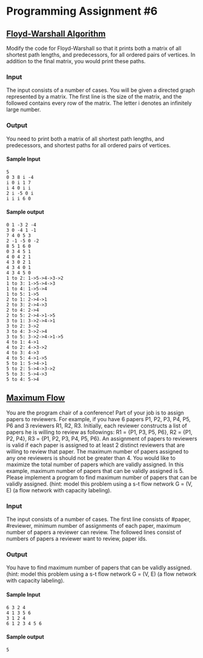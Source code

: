 # Programming Assignment #6

## [Floyd-Warshall Algorithm](https://github.com/chichunchen/Algorithm/tree/master/assignment6/hw6_1)

Modify the code for Floyd-Warshall so that it prints both a matrix of all shortest path lengths, and predecessors, for all ordered pairs of vertices. In addition to the final matrix, you would print these paths.

### Input
The input consists of a number of cases. You will be given a directed graph represented by a matrix. The first line is the size of the matrix, and the followed contains every row of the matrix. The letter i denotes an infinitely large number. 
### Output
You need to print both a matrix of all shortest path lengths, and predecessors, and shortest paths for all ordered pairs of vertices.  
#### Sample Input 
    5
    0 3 8 i -4
    i 0 i 1 7
    i 4 0 i i
    2 i -5 0 i
    i i i 6 0

#### Sample output 
    0 1 -3 2 -4
    3 0 -4 1 -1
    7 4 0 5 3
    2 -1 -5 0 -2
    8 5 1 6 0
    0 3 4 5 1
    4 0 4 2 1
    4 3 0 2 1
    4 3 4 0 1
    4 3 4 5 0
    1 to 2: 1->5->4->3->2
    1 to 3: 1->5->4->3
    1 to 4: 1->5->4
    1 to 5: 1->5
    2 to 1: 2->4->1
    2 to 3: 2->4->3
    2 to 4: 2->4
    2 to 5: 2->4->1->5
    3 to 1: 3->2->4->1
    3 to 2: 3->2
    3 to 4: 3->2->4
    3 to 5: 3->2->4->1->5
    4 to 1: 4->1
    4 to 2: 4->3->2
    4 to 3: 4->3
    4 to 5: 4->1->5
    5 to 1: 5->4->1
    5 to 2: 5->4->3->2
    5 to 3: 5->4->3
    5 to 4: 5->4


## [Maximum Flow](https://github.com/chichunchen/Algorithm/tree/master/assignment6/hw6_2) 

You are the program chair of a conference! Part of your job is to assign papers to reviewers. For example, if you have 6 papers P1, P2, P3, P4, P5, P6 and 3 reviewers R1, R2, R3. Initially, each reviewer constructs a list of papers he is willing to review as followings: R1 = {P1, P3, P5, P6}, R2 = {P1, P2, P4}, R3 = {P1, P2, P3, P4, P5, P6}. An assignment of papers to reviewers is valid if each paper is assigned to at least 2 distinct reviewers that are willing to review that paper. The maximum number of papers assigned to any one reviewers is should not be greater than 4. You would like to maximize the total number of papers which are validly assigned. In this example, maximum number of papers that can be validly assigned is 5. Please implement a program to find maximum number of papers that can be validly assigned. (hint: model this problem using a s-t flow network G = (V, E) (a flow network with capacity labeling).

### Input
The input consists of a number of cases. The first line consists of #paper, #reviewer, minimum number of assignments of each paper, maximum number of papers a reviewer can review. The followed lines consist of numbers of papers a reviewer want to review, paper ids. 

### Output
You have to find maximum number of papers that can be validly assigned. (hint: model this problem using a s-t flow network G = (V, E) (a flow network with capacity labeling). 

#### Sample Input 
    6 3 2 4
    4 1 3 5 6
    3 1 2 4
    6 1 2 3 4 5 6

#### Sample output 
    5


